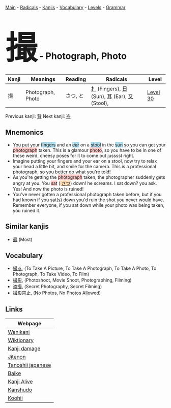 <style> bigfont {font-size: 100px}</style>
[Main](../index.md) -
[Radicals](../radicals.md) -
[Kanjis](../kanjis.md) -
[Vocabulary](../vocabulary.md) -
[Levels](../levels.md) -
[Grammar](../grammar.md)
# <bigfont> 撮</bigfont> - Photograph, Photo 

| Kanji | Meanings | Reading | Radicals | Level |
| --- | --- | --- | --- | --- |
| 撮 | Photograph, Photo | さつ, と | [扌](../radicals/扌.md) (Fingers), [日](../radicals/日.md) (Sun), [耳](../radicals/耳.md) (Ear), [又](../radicals/又.md) (Stool),  | [Level 30](../levels/wk_level30.md) |

Previous kanji: [背](背.md) Next kanji: [盗](盗.md) 

## Mnemonics
 * You put your <span style="background-color:#ADD8E6"> fingers</span> and an <span style="background-color:#ADD8E6"> ear</span> on a <span style="background-color:#ADD8E6"> stool</span> in the <span style="background-color:#ADD8E6"> sun</span> so you can get your <span style="background-color:#ffcccb"> photograph</span> taken. This is a glamour <span style="background-color:#ffcccb"> photo</span>, so you have to be in one of these weird, cheesy poses for it to come out jusssst right.
* Imagine putting your fingers and your ear on a stool, now try to relax your head a little bit, and smile for the camera. This is a professional photograph, so you better do what you're told!
* As you're getting the <span style="background-color:#ffcccb"> photograph</span> taken, the photographer suddenly gets angry at you. You <span style="background-color:#ffcccb"> sat</span> (<span style="background-color:#fed8b1"> [さつ](https://jisho.org/search/さつ)</span>) down! he screams. I sat down? you ask. Yes! And now the photo is ruined!
* You've never gotten a professional photograph taken before, but if you had known if you sat(s) down you'd ruin the shot you never would have. Remember everyone, if you sat down while your photo was being taken, you ruined it.


## Similar kanjis
 * [最](最.md) (Most)


## Vocabulary
 * [撮る](../vocabulary/撮.md), (To Take A Picture, To Take A Photograph, To Take A Photo, To Photograph, To Take Video, To Film)
* [撮影](../vocabulary/撮.md), (Photoshoot, Movie Shoot, Photographing, Filming)
* [盗撮](../vocabulary/撮.md), (Secret Photography, Secret Filming)
* [撮影禁止](../vocabulary/撮.md), (No Photos, No Photos Allowed)



## Links 

| Webpage |
| --- |
| [Wanikani          ](https://www.wanikani.com/kanji/撮) |
| [Wiktionary        ](https://en.wiktionary.org/wiki/撮) |
| [Kanji damage      ](http://www.kanjidamage.com/kanji/search?utf8=✓&q=撮) |
| [Jitenon           ](https://jitenon.com/kanji/撮) |
| [Tanoshii japanese ](https://www.tanoshiijapanese.com/dictionary/kanji.cfm?k=撮) |
| [Baike             ](https://baike.baidu.com/item/撮) |
| [Kanji Alive       ](https://app.kanjialive.com/撮) |
| [Kanshudo          ](https://www.kanshudo.com/searchmn?q=撮) |
| [Koohii            ](https://kanji.koohii.com/study/kanji/撮) |
